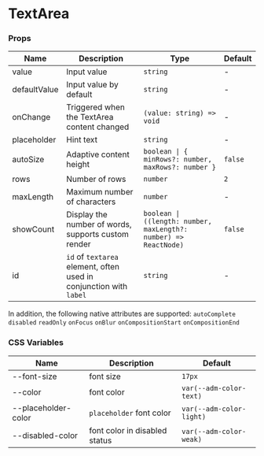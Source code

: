 # TextArea

<code src="./demos/demo1.tsx"></code>

### Props

| Name         | Description                                                        | Type                                                             | Default |
| ------------ | ------------------------------------------------------------------ | ---------------------------------------------------------------- | ------- |
| value        | Input value                                                        | `string`                                                         | -       |
| defaultValue | Input value by default                                             | `string`                                                         | -       |
| onChange     | Triggered when the TextArea content changed                        | `(value: string) => void`                                        | -       |
| placeholder  | Hint text                                                          | `string`                                                         | -       |
| autoSize     | Adaptive content height                                            | `boolean \| { minRows?: number, maxRows?: number }`              | `false` |
| rows         | Number of rows                                                     | `number`                                                         | `2`     |
| maxLength    | Maximum number of characters                                       | `number`                                                         | -       |
| showCount    | Display the number of words, supports custom render                | `boolean \| ((length: number, maxLength?: number) => ReactNode)` | `false` |
| id           | `id` of `textarea` element, often used in conjunction with `label` | `string`                                                         | -       |

In addition, the following native attributes are supported: `autoComplete` `disabled` `readOnly` `onFocus` `onBlur` `onCompositionStart` `onCompositionEnd`

### CSS Variables

| Name                | Description                   | Default                  |
| ------------------- | ----------------------------- | ------------------------ |
| --font-size         | font size                     | `17px`                   |
| --color             | font color                    | `var(--adm-color-text)`  |
| --placeholder-color | `placeholder` font color      | `var(--adm-color-light)` |
| --disabled-color    | font color in disabled status | `var(--adm-color-weak)`  |
